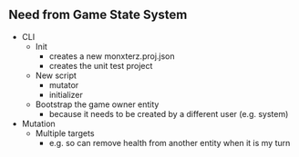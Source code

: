 
## Need from Game State System

- CLI
  - Init
    - creates a new monxterz.proj.json
    - creates the unit test project
  - New script
    - mutator
    - initializer
  - Bootstrap the game owner entity
    - because it needs to be created by a different user (e.g. system)
- Mutation
  - Multiple targets
    - e.g. so can remove health from another entity when it is my turn

